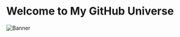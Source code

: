 # Welcome to My GitHub Universe

![Banner](https://cdn-icons-png.flaticon.com/256/12608/12608346.png)
